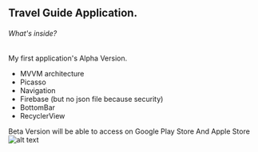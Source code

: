## Travel Guide Application.
###### What's inside?
My first application's Alpha Version.
- MVVM architecture
- Picasso
- Navigation
- Firebase (but no json file because security)
- BottomBar
- RecyclerView

Beta Version will be able to access on Google Play Store And Apple Store
![alt text](https://github.com/CihanEksiogluBloo/TuristUygulamasi/blob/main/örnek.jpg?raw=true)

